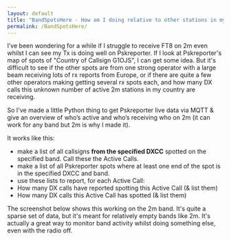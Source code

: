 ```yaml
---
layout: default
title: "BandSpotsHere - How am I doing relative to other stations in my DXCC?"
permalink: /BandSpotsHere/
---
```


I’ve been wondering for a while if I struggle to receive FT8 on 2m even whilst I can see my Tx is doing well on Pskreporter. If I look at Pskreporter's map of spots of "Country of Callsign G1OJS", I can get some idea. But it's difficult to see if the other spots are from one strong operator with a large beam receiving lots of rx reports from Europe, or if there are quite a few other operators making getting several rx spots each, and how many DX calls this unknown number of active 2m stations in my country are receiving. 

So I've made a little Python thing to get Pskreporter live data via MQTT & give an overview of who’s active and who’s receiving who on 2m (it can work for any band but 2m is why I made it). 

It works like this: 
- make a list of all callsigns **from the specified DXCC** spotted on the specified band. Call these the Active Calls.
- make a list of all Pskreporter spots where at least one end of the spot is in the specified DXCC and band.
- use these lists to report, for each Active Call:
-   How many DX calls have reported spotting this Active Call (& list them)
-   How many DX calls this Active Call has spotted (& list them)

The screenshot below shows this working on the 2m band. It's quite a sparse set of data, but it's meant for relatively empty bands like 2m. It's actually a great way to monitor band activity whilst doing something else, even with the radio off.


